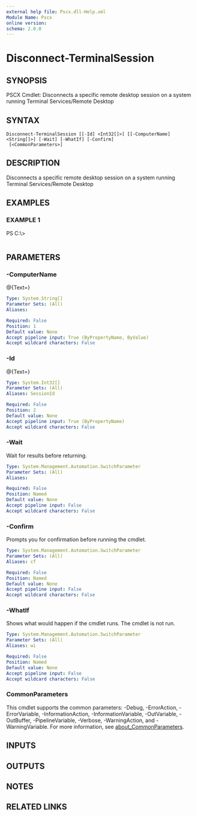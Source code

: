 ```yaml
---
external help file: Pscx.dll-Help.xml
Module Name: Pscx
online version:
schema: 2.0.0
---
```


# Disconnect-TerminalSession

## SYNOPSIS
PSCX Cmdlet: Disconnects a specific remote desktop session on a system running Terminal Services/Remote Desktop

## SYNTAX

```
Disconnect-TerminalSession [[-Id] <Int32[]>] [[-ComputerName] <String[]>] [-Wait] [-WhatIf] [-Confirm]
 [<CommonParameters>]
```

## DESCRIPTION
Disconnects a specific remote desktop session on a system running Terminal Services/Remote Desktop

## EXAMPLES

### EXAMPLE 1
PS C:\\\>

```

```

## PARAMETERS

### -ComputerName
@{Text=}

```yaml
Type: System.String[]
Parameter Sets: (All)
Aliases:

Required: False
Position: 1
Default value: None
Accept pipeline input: True (ByPropertyName, ByValue)
Accept wildcard characters: False
```

### -Id
@{Text=}

```yaml
Type: System.Int32[]
Parameter Sets: (All)
Aliases: SessionId

Required: False
Position: 2
Default value: None
Accept pipeline input: True (ByPropertyName)
Accept wildcard characters: False
```

### -Wait
Wait for results before returning.

```yaml
Type: System.Management.Automation.SwitchParameter
Parameter Sets: (All)
Aliases:

Required: False
Position: Named
Default value: None
Accept pipeline input: False
Accept wildcard characters: False
```

### -Confirm
Prompts you for confirmation before running the cmdlet.

```yaml
Type: System.Management.Automation.SwitchParameter
Parameter Sets: (All)
Aliases: cf

Required: False
Position: Named
Default value: None
Accept pipeline input: False
Accept wildcard characters: False
```

### -WhatIf
Shows what would happen if the cmdlet runs.
The cmdlet is not run.

```yaml
Type: System.Management.Automation.SwitchParameter
Parameter Sets: (All)
Aliases: wi

Required: False
Position: Named
Default value: None
Accept pipeline input: False
Accept wildcard characters: False
```

### CommonParameters
This cmdlet supports the common parameters: -Debug, -ErrorAction, -ErrorVariable, -InformationAction, -InformationVariable, -OutVariable, -OutBuffer, -PipelineVariable, -Verbose, -WarningAction, and -WarningVariable. For more information, see [about_CommonParameters](http://go.microsoft.com/fwlink/?LinkID=113216).

## INPUTS

## OUTPUTS

## NOTES

## RELATED LINKS
